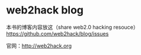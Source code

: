 web2hack blog
====

本书的博客内容放这（share web2.0 hacking resouce）https://github.com/web2hack/blog/issues

官网：http://web2hack.org
